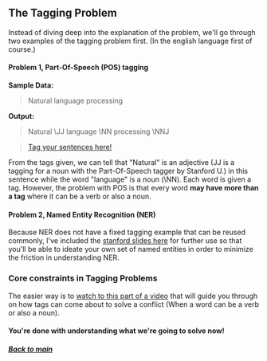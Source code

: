 ## The Tagging Problem

Instead of diving deep into the explanation of the problem, we'll go through two
examples of the tagging problem first. (In the english language first of course.)

#### Problem 1, Part-Of-Speech (POS) tagging
**Sample Data:**
> Natural language processing

**Output:**
> Natural \JJ language \NN processing \NNJ

>[Tag your sentences here!](http://parts-of-speech.info)

From the tags given, we can tell that "Natural" is an adjective (JJ is a tagging
for a noun with the Part-Of-Speech tagger by Stanford U.) in this sentence while the word
"language" is a noun (\NN). Each word is given a tag. However, the problem with POS
 is that every word **may have more than a tag** where it can be a verb or also a noun.

#### Problem 2, Named Entity Recognition (NER)
Because NER does not have a fixed tagging example that can be reused commonly,
I've included the [stanford slides here](https://web.stanford.edu/class/cs124/lec/Information_Extraction_and_Named_Entity_Recognition.pdf)
for further use so that you'll be able to ideate your own set of named entities
in order to minimize the friction in understanding NER.

### Core constraints in Tagging Problems
The easier way is to [watch to this part of a video](https://youtu.be/kHvoHUGUitQ?list=PLO9y7hOkmmSGSJA8S3gTigcyNDVJ31LLt)
that will guide you through on how tags can come about to solve a conflict (When
a word can be a verb or also a noun).

#### You're done with understanding what we're going to solve now!

##### [Back to main](https://github.com/nixxholas/nlp-exploration/)
